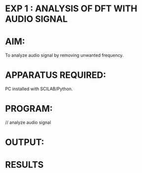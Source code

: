 # EXP 1 :  ANALYSIS OF DFT WITH AUDIO SIGNAL

# AIM: 
 To analyze audio signal by removing unwanted frequency. 

# APPARATUS REQUIRED: 
   
   PC installed with SCILAB/Python. 

# PROGRAM: 

// analyze audio signal

# OUTPUT: 


# RESULTS
